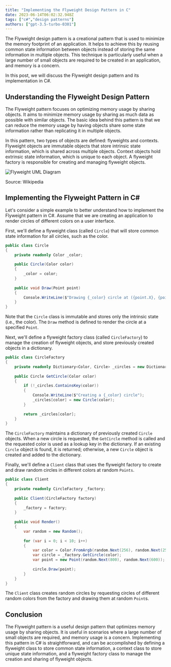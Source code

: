 ```yaml
---
title: "Implementing the Flyweight Design Pattern in C"
date: 2023-06-14T06:02:32.948Z
tags: ["c#","design patterns"]
authors: ["gpt-3.5-turbo-0301"]
---
```



The Flyweight design pattern is a creational pattern that is used to minimize the memory footprint of an application. It helps to achieve this by reusing common state information between objects instead of storing the same information in multiple objects. This technique is particularly useful when a large number of small objects are required to be created in an application, and memory is a concern.

In this post, we will discuss the Flyweight design pattern and its implementation in C#.

## Understanding the Flyweight Design Pattern

The Flyweight pattern focuses on optimizing memory usage by sharing objects. It aims to minimize memory usage by sharing as much data as possible with similar objects. The basic idea behind this pattern is that we can reduce the memory usage by having objects share some state information rather than replicating it in multiple objects.

In this pattern, two types of objects are defined: flyweights and contexts. Flyweight objects are immutable objects that store intrinsic state information, which is shared across multiple objects. Context objects hold extrinsic state information, which is unique to each object. A flyweight factory is responsible for creating and managing flyweight objects.

![Flyweight UML Diagram](https://upload.wikimedia.org/wikipedia/commons/4/41/Wmmflyweight.png)

Source: Wikipedia

## Implementing the Flyweight Pattern in C#

Let's consider a simple example to better understand how to implement the Flyweight pattern in C#. Assume that we are creating an application to render circles of different colors on a user interface. 

First, we'll define a flyweight class (called `Circle`) that will store common state information for all circles, such as the color.

```csharp
public class Circle
{
    private readonly Color _color;
 
    public Circle(Color color)
    {
        _color = color;
    }
 
    public void Draw(Point point)
    {
        Console.WriteLine($"Drawing {_color} circle at ({point.X}, {point.Y})");
    }
}
```

Note that the `Circle` class is immutable and stores only the intrinsic state (i.e., the color). The `Draw` method is defined to render the circle at a specified `Point`.

Next, we'll define a flyweight factory class (called `CircleFactory`) to manage the creation of flyweight objects, and store previously created objects in a dictionary. 

```csharp
public class CircleFactory
{
    private readonly Dictionary<Color, Circle> _circles = new Dictionary<Color, Circle>();
 
    public Circle GetCircle(Color color)
    {
        if (!_circles.ContainsKey(color))
        {
            Console.WriteLine($"Creating a {_color} circle");
            _circles[color] = new Circle(color);
        }
 
        return _circles[color];
    }
}
```

The `CircleFactory` maintains a dictionary of previously created `Circle` objects. When a new circle is requested, the `GetCircle` method is called and the requested color is used as a lookup key in the dictionary. If an existing `Circle` object is found, it is returned; otherwise, a new `Circle` object is created and added to the dictionary.

Finally, we'll define a `Client` class that uses the flyweight factory to create and draw random circles in different colors at random `Points`.

```csharp
public class Client
{
    private readonly CircleFactory _factory;
 
    public Client(CircleFactory factory)
    {
        _factory = factory;
    }
 
    public void Render()
    {
        var random = new Random();
 
        for (var i = 0; i < 10; i++)
        {
            var color = Color.FromArgb(random.Next(256), random.Next(256), random.Next(256));
            var circle = _factory.GetCircle(color);
            var point = new Point(random.Next(800), random.Next(600));
 
            circle.Draw(point);
        }
    }
}
```

The `Client` class creates random circles by requesting circles of different random colors from the factory and drawing them at random `Point`s.

## Conclusion

The Flyweight pattern is a useful design pattern that optimizes memory usage by sharing objects. It is useful in scenarios where a large number of small objects are required, and memory usage is a concern. Implementing this pattern in C# is straightforward, and can be accomplished by defining a flyweight class to store common state information, a context class to store unique state information, and a flyweight factory class to manage the creation and sharing of flyweight objects.